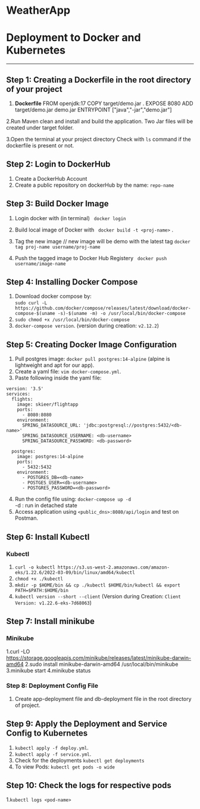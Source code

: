 # WeatherApp

# Deployment to Docker and Kubernetes 
<hr>

## Step 1: Creating a Dockerfile in the root directory of your project
1. **Dockerfile**
FROM openjdk:17
COPY target/demo.jar .
EXPOSE 8080
ADD target/demo.jar demo.jar
ENTRYPOINT ["java","-jar","demo.jar"]

2.Run Maven clean and install and build the application.
Two Jar files will be created under target folder.

3.Open the terminal at your project directory
  Check with ```ls``` command if the dockerfile is present or not.
  
## Step 2: Login to DockerHub
1. Create a DockerHub Account
2. Create a public repository on dockerHub by the name: ```repo-name```

## Step 3: Build Docker Image
1. Login docker with (in terminal)
  ``` docker login```

2. Build local image of Docker with
  ``` docker build -t <proj-name>``` .

3. Tag the new image
// new image will be demo with the latest tag
 ```docker tag proj-name username/proj-name```

4. Push the tagged image to Docker Hub Registery
  ``` docker push username/image-name```

## Step 4: Installing Docker Compose
1. Download docker compose by:  
```sudo curl -L https://github.com/docker/compose/releases/latest/download/docker-compose-$(uname -s)-$(uname -m) -o /usr/local/bin/docker-compose```
2. ```sudo chmod +x /usr/local/bin/docker-compose```
3. ```docker-compose version```. (version during creation: ```v2.12.2```)

## Step 5:  Creating Docker Image Configuration
1. Pull postgres image: ```docker pull postgres:14-alpine``` (alpine is lightweight and apt for our app).
2. Create a yaml file: ```vim docker-compose.yml```.
3. Paste following inside the yaml file:
```
version: '3.5'
services:
  flights:
    image: skieer/flightapp
    ports:
      - 8080:8080
    environment:
      SPRING_DATASOURCE_URL: 'jdbc:postgresql://postgres:5432/<db-name>'      
      SPRING_DATASOURCE_USERNAME: <db-username>
      SPRING_DATASOURCE_PASSWORD: <db-password>

  postgres:
    image: postgres:14-alpine
    ports:
      - 5432:5432
    environment:
      - POSTGRES_DB=<db-name>
      - POSTGES_USER=<db-username>
      - POSTGRES_PASSWORD=<db-password>
```
4. Run the config file using: ```docker-compose up -d```  
-d : run in detached state
5. Access application using ```<public_dns>:8080/api/login``` and test on Postman.

## Step 6: Install Kubectl 
### Kubectl
1. ```curl -o kubectl https://s3.us-west-2.amazonaws.com/amazon-eks/1.22.6/2022-03-09/bin/linux/amd64/kubectl```
2. ```chmod +x ./kubectl```
3. ```mkdir -p $HOME/bin && cp ./kubectl $HOME/bin/kubectl && export PATH=$PATH:$HOME/bin```
4. ```kubectl version --short --client``` (Version during Creation: ```Client Version: v1.22.6-eks-7d68063```)
 
## Step 7: Install minikube
### Minikube
1.curl -LO https://storage.googleapis.com/minikube/releases/latest/minikube-darwin-amd64
2.sudo install minikube-darwin-amd64 /usr/local/bin/minikube
3.minikube start
4.minikube status

###  Step 8: Deployment Config File
1. Create app-deployment file  and db-deployment file in the root directory of project.

## Step 9: Apply the Deployment and Service Config to Kubernetes
1. ```kubectl apply -f deploy.yml```.
2. ```kubectl apply -f service.yml```.
3. Check for the deployments
  ``` kubectl get deployments ```
4. To view Pods: ```kubectl get pods -o wide```

## Step 10: Check the logs for respective pods
1.``` kubectl logs <pod-name> ```
   

